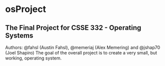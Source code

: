 # osProject
## The Final Project for CSSE 332 - Operating Systems
Authors: @fahsl (Austin Fahsl), @memeriaj (Alex Memering) and @jshap70 (Joel Shapiro)
The goal of the overall project is to create a very small, but working, operating system.
